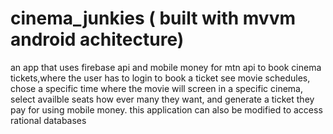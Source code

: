 # cinema_junkies ( built with mvvm android achitecture)
an app that uses firebase api and mobile money for mtn api to book cinema tickets,where the user has to login to book a ticket
see movie schedules, chose a specific time where the movie will screen in a specific cinema, select availble seats how ever many
they want, and generate a ticket they pay for using mobile money.
this application can also be modified to access rational databases  

